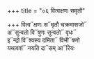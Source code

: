 +++
title = "०६ वित्वक्षणः समृतौ"

+++
वित्व᳓क्षणः स᳓मृतौ चक्रमासजो᳓  
अ᳓सुन्वतो वि᳓षुणः सुन्वतो᳓ वृधः᳓  
इ᳓न्द्रो वि᳓श्वस्य दमिता᳓ विभी᳓षणो  
यथावशं᳓ नयति दा᳓सम् आ᳓रियः
